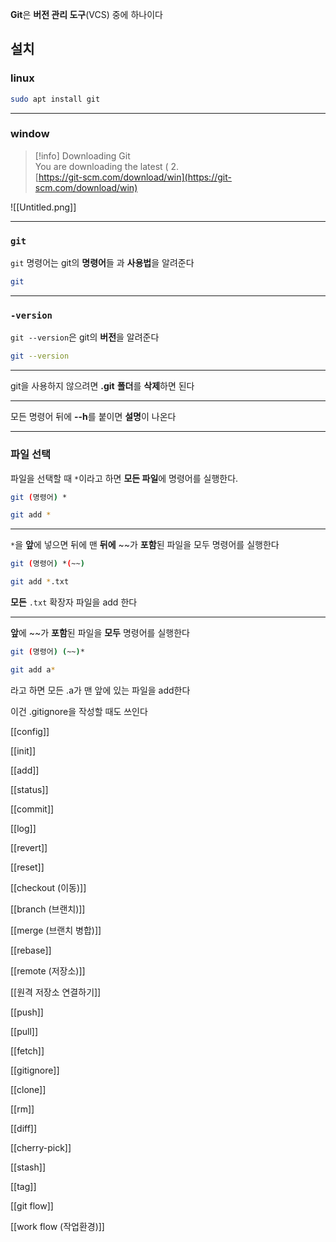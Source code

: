 **Git**은 **버전 관리 도구**(VCS) 중에 하나이다

## 설치

### linux

```Bash
sudo apt install git
```

---

### window

> [!info] Downloading Git  
> You are downloading the latest ( 2.  
> [https://git-scm.com/download/win](https://git-scm.com/download/win)  

  

![[Untitled.png]]

---

### `git`

`git` 명령어는 git의 **명령어**들 과 **사용법**을 알려준다

```Bash
git
```

---

### `-version`

`git --version`은 git의 **버전**을 알려준다

```Bash
git --version
```

---

git을 사용하지 않으려면 **.git** **폴더**를 **삭제**하면 된다

---

모든 명령어 뒤에 **--h**를 붙이면 **설명**이 나온다

---

### 파일 선택

파일을 선택할 때 `*`이라고 하면 **모든 파일**에 명령어를 실행한다.

```Bash
git (명령어) *
```

```Bash
git add *
```

---

`*`을 **앞**에 넣으면 뒤에 맨 **뒤에** ~~가 **포함**된 파일을 모두 명령어를 실행한다

```Bash
git (명령어) *(~~)
```

```Bash
git add *.txt
```

**모든** `.txt` 확장자 파일을 add 한다

---

**앞**에 ~~가 **포함**된 파일을 **모두** 명령어를 실행한다

```Bash
git (명령어) (~~)*
```

```Bash
git add a*
```

라고 하면 모든 .a가 맨 앞에 있는 파일을 add한다

이건 .gitignore을 작성할 때도 쓰인다

[[config]]

[[init]]

[[add]]

[[status]]

[[commit]]

[[log]]

[[revert]]

[[reset]]

[[checkout (이동)]]

[[branch (브랜치)]]

[[merge (브랜치 병합)]]

[[rebase]]

[[remote (저장소)]]

[[원격 저장소 연결하기]]

[[push]]

[[pull]]

[[fetch]]

[[gitignore]]

[[clone]]

[[rm]]

[[diff]]

[[cherry-pick]]

[[stash]]

[[tag]]

[[git flow]]

[[work flow (작업환경)]]